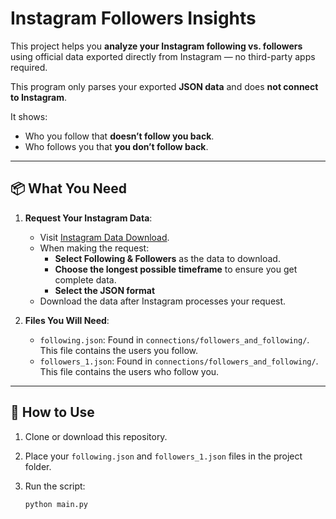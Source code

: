# Instagram Followers Insights

This project helps you **analyze your Instagram following vs. followers** using official data exported directly from Instagram — no third-party apps required. 

This program only parses your exported **JSON data** and does **not connect to Instagram**.

It shows:
- Who you follow that **doesn’t follow you back**.
- Who follows you that **you don’t follow back**.

---

## 📦 What You Need

1. **Request Your Instagram Data**:
   - Visit [Instagram Data Download](https://www.instagram.com/download/request/).
   - When making the request:
     - **Select Following & Followers** as the data to download.
     - **Choose the longest possible timeframe** to ensure you get complete data.
     - **Select the JSON format**
   - Download the data after Instagram processes your request.

2. **Files You Will Need**:
   - `following.json`: Found in `connections/followers_and_following/`. This file contains the users you follow.
   - `followers_1.json`: Found in `connections/followers_and_following/`. This file contains the users who follow you.

---

## 🧰 How to Use

1. Clone or download this repository.

2. Place your `following.json` and `followers_1.json` files in the project folder.

3. Run the script:

    ```bash
    python main.py
    ```
